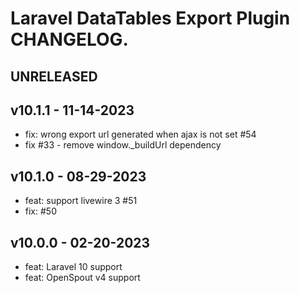 # Laravel DataTables Export Plugin CHANGELOG.

## UNRELEASED

## v10.1.1 - 11-14-2023

- fix: wrong export url generated when ajax is not set #54 
- fix #33 - remove window._buildUrl dependency

## v10.1.0 - 08-29-2023

- feat: support livewire 3 #51
- fix: #50

## v10.0.0 - 02-20-2023

- feat: Laravel 10 support
- feat: OpenSpout v4 support
 
